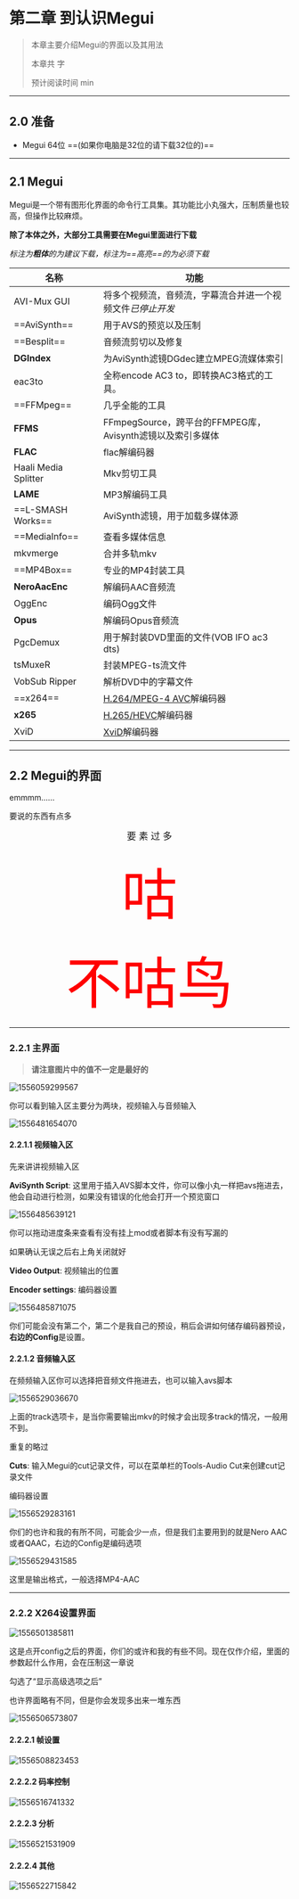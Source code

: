 # 第二章 到认识Megui

> 本章主要介绍Megui的界面以及其用法
>
> 本章共 字
>
> 预计阅读时间 min

---

<!-- toc -->

## 2.0 准备

- Megui 64位 ==(如果你电脑是32位的请下载32位的)==

---

## 2.1 Megui

Megui是一个带有图形化界面的命令行工具集。其功能比小丸强大，压制质量也较高，但操作比较麻烦。

**除了本体之外，大部分工具需要在Megui里面进行下载**

*标注为**粗体**的为建议下载，标注为==高亮==的为必须下载*

| 名称                 | 功能                                                       |
| -------------------- | ---------------------------------------------------------- |
| AVI-Mux GUI          | 将多个视频流，音频流，字幕流合并进一个视频文件*已停止开发* |
| ==AviSynth==         | 用于AVS的预览以及压制                                      |
| ==Besplit==          | 音频流剪切以及修复                                         |
| **DGIndex**          | 为AviSynth滤镜DGdec建立MPEG流媒体索引                      |
| eac3to               | 全称encode AC3 to，即转换AC3格式的工具。                   |
| ==FFMpeg==           | 几乎全能的工具                                             |
| **FFMS**             | FFmpegSource，跨平台的FFMPEG库，Avisynth滤镜以及索引多媒体 |
| **FLAC**             | flac解编码器                                               |
| Haali Media Splitter | Mkv剪切工具                                                |
| **LAME**             | MP3解编码工具                                              |
| ==L-SMASH Works==    | AviSynth滤镜，用于加载多媒体源                             |
| ==MediaInfo==        | 查看多媒体信息                                             |
| mkvmerge             | 合并多轨mkv                                                |
| ==MP4Box==           | 专业的MP4封装工具                                          |
| **NeroAacEnc**       | 解编码AAC音频流                                            |
| OggEnc               | 编码Ogg文件                                                |
| **Opus**             | 解编码Opus音频流                                           |
| PgcDemux             | 用于解封装DVD里面的文件(VOB IFO ac3 dts)                   |
| tsMuxeR              | 封装MPEG-ts流文件                                          |
| VobSub Ripper        | 解析DVD中的字幕文件                                        |
| ==x264==             | [H.264/MPEG-4 AVC](EX_Words.md#x264)解编码器               |
| **x265**             | [H.265/HEVC](EX_Words.md#x265)解编码器                     |
| XviD                 | [XviD](EX_Words.md#xvid)解编码器                           |

---

## 2.2 Megui的界面

emmmm……

要说的东西有点多

<center><big>要 素 过 多</big></center>

<del><center><span style="color:red;font-size:100px;">咕</span></center></del>

<center><span style="color:red;font-size:100px;">不咕鸟</span></center>

---

### 2.2.1 主界面

> **请注意图片中的值不一定是最好的**

![1556059299567](images/1556059299567.png)

你可以看到输入区主要分为两块，视频输入与音频输入

![1556481654070](images/1556481654070.png)

#### 2.2.1.1 视频输入区

先来讲讲视频输入区

**AviSynth Script**: 这里用于插入AVS脚本文件，你可以像小丸一样把avs拖进去，他会自动进行检测，如果没有错误的化他会打开一个预览窗口

![1556485639121](images/1556485639121.png)

你可以拖动进度条来查看有没有挂上mod或者脚本有没有写漏的

如果确认无误之后右上角关闭就好

**Video Output**: 视频输出的位置

**Encoder settings**: 编码器设置

![1556485871075](images/1556485871075.png)

你们可能会没有第二个，第二个是我自己的预设，稍后会讲如何储存编码器预设，**右边的Config**是设置。

#### 2.2.1.2 音频输入区

在频频输入区你可以选择把音频文件拖进去，也可以输入avs脚本

![1556529036670](images/1556529036670.png)

上面的track选项卡，是当你需要输出mkv的时候才会出现多track的情况，一般用不到。

重复的略过

**Cuts**: 输入Megui的cut记录文件，可以在菜单栏的Tools-Audio Cut来创建cut记录文件

编码器设置

![1556529283161](images/1556529283161.png)

你们的也许和我的有所不同，可能会少一点，但是我们主要用到的就是Nero AAC或者QAAC，右边的Config是编码选项

![1556529431585](images/1556529431585.png)

这里是输出格式，一般选择MP4-AAC

---

### 2.2.2 X264设置界面

![1556501385811](images/1556501385811.png)

这是点开config之后的界面，你们的或许和我的有些不同。现在仅作介绍，里面的参数起什么作用，会在压制这一章说

勾选了“显示高级选项之后”

也许界面略有不同，但是你会发现多出来一堆东西

![1556506573807](images/1556506573807.png)

#### 2.2.2.1 帧设置

![1556508823453](images/1556508823453.png)

#### 2.2.2.2 码率控制

![1556516741332](images/1556516741332.png)

#### 2.2.2.3 分析

![1556521531909](images/1556521531909.png)

#### 2.2.2.4 其他

![1556522715842](images/1556522715842.png)